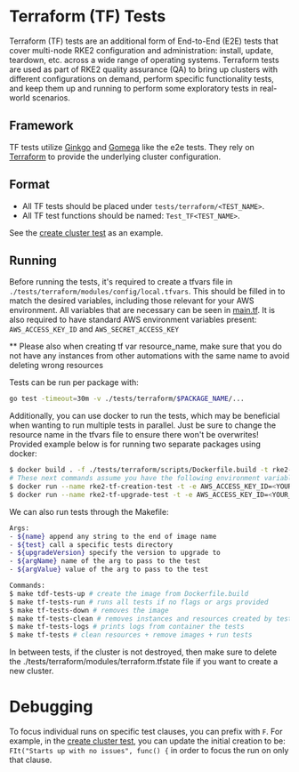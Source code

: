 # Terraform (TF) Tests

Terraform (TF) tests are an additional form of End-to-End (E2E) tests that cover multi-node RKE2 configuration and administration: install, update, teardown, etc. across a wide range of operating systems. Terraform tests are used as part of RKE2 quality assurance (QA) to bring up clusters with different configurations on demand, perform specific functionality tests, and keep them up and running to perform some exploratory tests in real-world scenarios.

## Framework 
TF tests utilize [Ginkgo](https://onsi.github.io/ginkgo/) and [Gomega](https://onsi.github.io/gomega/) like the e2e tests. They rely on [Terraform](https://www.terraform.io/) to provide the underlying cluster configuration. 

## Format

- All TF tests should be placed under `tests/terraform/<TEST_NAME>`.
- All TF test functions should be named: `Test_TF<TEST_NAME>`. 

See the [create cluster test](../tests/terraform/createcluster_test.go) as an example.

## Running

Before running the tests, it's required to create a tfvars file in `./tests/terraform/modules/config/local.tfvars`. This should be filled in to match the desired variables, including those relevant for your AWS environment. All variables that are necessary can be seen in [main.tf](../tests/terraform/modules/main.tf).
It is also required to have standard AWS environment variables present: `AWS_ACCESS_KEY_ID` and `AWS_SECRET_ACCESS_KEY`

** Please also when creating tf var resource_name, make sure that you do not have any instances from other automations with the same name to avoid deleting wrong resources

Tests can be run per package with:
```bash
go test -timeout=30m -v ./tests/terraform/$PACKAGE_NAME/...
```
Additionally, you can use docker to run the tests, which may be beneficial when wanting to run multiple tests in parallel. Just be sure to change the resource name in the tfvars file to ensure there won't be overwrites! Provided example below is for running two separate packages using docker:
```bash
$ docker build . -f ./tests/terraform/scripts/Dockerfile.build -t rke2-tf
# These next commands assume you have the following environment variable in your config/local.tfvars: 'access_key = "/tmp/aws_key.pem"'
$ docker run --name rke2-tf-creation-test -t -e AWS_ACCESS_KEY_ID=<YOUR_ACCESS_KEY> -e AWS_SECRET_ACCESS_KEY=<YOUR_SECRET_KEY> -v /path/to/aws/key.pem:/tmp/aws_key.pem rke2-tf sh -c "go test -timeout=30m -v ./tests/terraform/createcluster/..."
$ docker run --name rke2-tf-upgrade-test -t -e AWS_ACCESS_KEY_ID=<YOUR_ACCESS_KEY> -e AWS_SECRET_ACCESS_KEY=<YOUR_SECRET_KEY> -v /path/to/aws/key.pem:/tmp/aws_key.pem rke2-tf sh -c "go test -timeout=45m -v ./tests/terraform/upgradecluster/... -upgradeVersion=v1.24.8+rke2r1"
```

We can also run tests through the Makefile:
```bash
Args:
- ${name} append any string to the end of image name
- ${test} call a specific tests directory
- ${upgradeVersion} specify the version to upgrade to
- ${argName} name of the arg to pass to the test
- ${argValue} value of the arg to pass to the test

Commands:
$ make tdf-tests-up # create the image from Dockerfile.build
$ make tf-tests-run # runs all tests if no flags or args provided
$ make tf-tests-down # removes the image
$ make tf-tests-clean # removes instances and resources created by tests
$ make tf-tests-logs # prints logs from container the tests
$ make tf-tests # clean resources + remove images + run tests
```


In between tests, if the cluster is not destroyed, then make sure to delete the ./tests/terraform/modules/terraform.tfstate file if you want to create a new cluster.


# Debugging
To focus individual runs on specific test clauses, you can prefix with `F`. For example, in the [create cluster test](../tests/terraform/createcluster_test.go), you can update the initial creation to be: `FIt("Starts up with no issues", func() {` in order to focus the run on only that clause.
